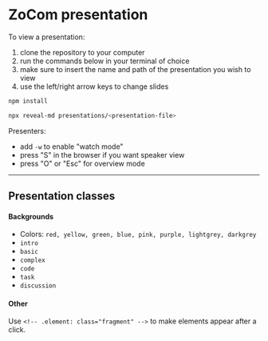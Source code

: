 # ZoCom presentation

To view a presentation:

1. clone the repository to your computer
2. run the commands below in your terminal of choice
3. make sure to insert the name and path of the presentation you wish to view
4. use the left/right arrow keys to change slides

```bash
npm install

npx reveal-md presentations/<presentation-file>
```

Presenters:
* add `-w` to enable "watch mode"
* press "S" in the browser if you want speaker view
* press "O" or "Esc" for overview mode

---

## Presentation classes
#### Backgrounds
+ Colors: `red, yellow, green, blue, pink, purple, lightgrey, darkgrey`
+ `intro`
+ `basic`
+ `complex`
+ `code`
+ `task`
+ `discussion`

#### Other
Use `<!-- .element: class="fragment" -->` to make elements appear after a click.
